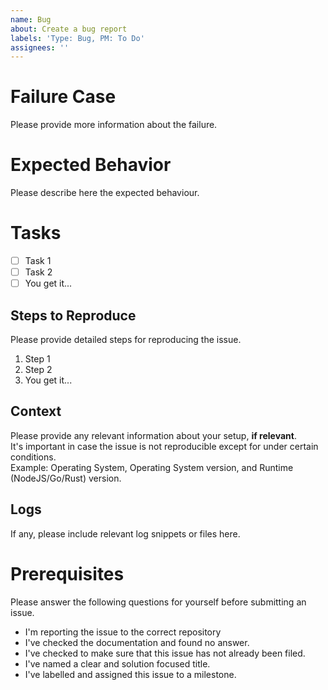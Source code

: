 ```yaml
---
name: Bug
about: Create a bug report
labels: 'Type: Bug, PM: To Do'
assignees: ''
---
```


# Failure Case

Please provide more information about the failure.

# Expected Behavior

Please describe here the expected behaviour.

# Tasks

- [ ] Task 1
- [ ] Task 2
- [ ] You get it...

## Steps to Reproduce

Please provide detailed steps for reproducing the issue.

1. Step 1
2. Step 2
3. You get it...

## Context

Please provide any relevant information about your setup, **if relevant**.    
It's important in case the issue is not reproducible except for under certain conditions.    
Example: Operating System, Operating System version, and Runtime (NodeJS/Go/Rust) version.    

## Logs

If any, please include relevant log snippets or files here.

# Prerequisites

Please answer the following questions for yourself before submitting an issue.

- I'm reporting the issue to the correct repository
- I've checked the documentation and found no answer.
- I've checked to make sure that this issue has not already been filed.
- I've named a clear and solution focused title.
- I've labelled and assigned this issue to a milestone.
